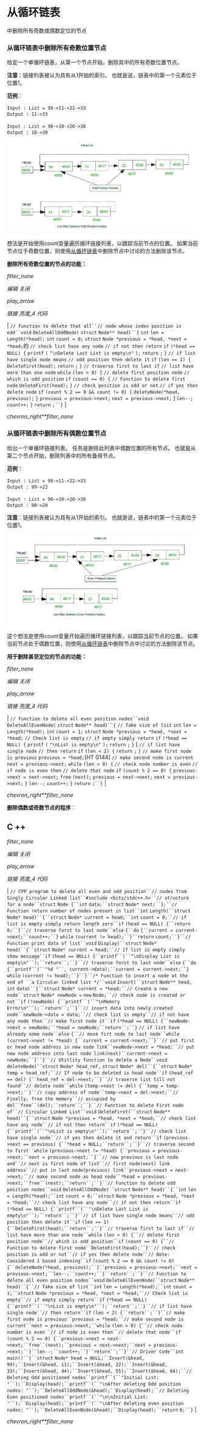 # 从循环链表

中删除所有奇数或偶数定位的节点

### 从循环链表中删除所有奇数位置节点

给定一个单循环链表，从第一个节点开始，删除其中的所有奇数位置节点。

**注意**：链接列表被认为具有从1开始的索引。 也就是说，链表中的第一个元素位于位置1。

**范例**：

```
Input : List = 99->11->22->33
Output : 11->33

Input : List = 90->10->20->30
Output : 10->30

```

![](img/1be26cac29796df604d009ee96c2a5fb.png)

想法是开始使用count变量遍历循环链接列表，以跟踪当前节点的位置。 如果当前节点位于奇数位置，则使用[从循环链表](https://www.geeksforgeeks.org/deletion-circular-linked-list/)中删除节点中讨论的方法删除该节点。

**删除所有奇数位置的节点的功能：**

*filter_none*

*编辑*
*关闭*

*play_arrow*

*链接*
*亮度_4*
*代码*

| `// Function to delete that all``// node whose index position is odd``void` `DeleteAllOddNode(` `struct` `Node** head)``{` `int` `len = Length(*head);` `int` `count = 0;` `struct` `Node *previous = *head, *next = *head;`的 `// check list have any node` `// if not then return` `if` `(*head == NULL) {` `printf` `(` `"\nDelete Last List is empty\n"` `);` `return` `;` `}` `// if list have single node means` `// odd position then delete it` `if` `(len == 1) {` `DeleteFirst(head);` `return` `;` `}` `// traverse first to last if` `// list have more than one node` `while` `(len > 0) {` `// delete first position node` `// which is odd position` `if` `(count == 0) {` `// Function to delete first node` `DeleteFirst(head);` `}` `// check position is odd or not` `// if yes then delete node` `if` `(count % 2 == 0 && count != 0) {` `deleteNode(*head, previous);` `}` `previous = previous->next;` `next = previous->next;` ] `len--;` `count++;` `}` `return` `;``}` |

*chevron_right**filter_none*

### 从循环链表中删除所有偶数位置节点

给出一个单循环链接列表。 任务是删除此列表中偶数位置的所有节点。 也就是从第二个节点开始，删除列表中的所有备用节点。

**范例**：

```
Input : List = 99->11->22->33
Output : 99->22

Input : List = 90->10->20->30
Output : 90->20

```

**注意**：链接列表被认为具有从1开始的索引。 也就是说，链表中的第一个元素位于位置1。

![](img/f10ece08e94520c3e790b9975e0ea50b.png)

这个想法是使用count变量开始遍历循环链接列表，以跟踪当前节点的位置。 如果当前节点处于偶数位置，则使用[从循环链表](https://www.geeksforgeeks.org/deletion-circular-linked-list/)中删除节点中讨论的方法删除该节点。

**用于删除甚至定位的节点的功能：**

*filter_none*

*编辑*
*关闭*

*play_arrow*

*链接*
*亮度_4*
*代码*

| `// Function to delete all even position nodes``void` `DeleteAllEvenNode(` `struct` `Node** head)``{` `// Take size of list` `int` `len = Length(*head);` `int` `count = 1;` `struct` `Node *previous = *head, *next = *head;` `// Check list is empty` `// if empty simply return` `if` `(*head == NULL) {` `printf` `(` `"\nList is empty\n"` `);` `return` `;` `}` [ `// if list have single node` `// then return` `if` `(len < 2) {` `return` `;` `}` `// make first node is previous` `previous = *head;`[HT G144]  `// make second node is current` `next = previous->next;` `while` `(len > 0) {` `// check node number is even` `// if node is even then` `// delete that node` `if` `(count % 2 == 0) {` `previous->next = next->next;` `free` `(next);` `previous = next->next;` `next = previous->next;` `}` `len--;` `count++;` `}` `return` `;``}` |

*chevron_right**filter_none*

**删除偶数或奇数节点的程序**：

## C ++

*filter_none*

*编辑*
*关闭*

*play_arrow*

*链接*
*亮度_4*
*代码*

| `// CPP program to delete all even and odd position``// nodes from Singly Circular Linked list``#include <bits/stdc++.h>``// structure for a node``struct` `Node {``int` `data;``struct` `Node* next;``};``// Function return number of nodes present in list``int` `Length(``struct` `Node* head)``{``struct` `Node* current = head;``int` `count = 0;``// if list is empty simply return length zero``if` `(head == NULL) {``return` `0;``}``// traverse forst to last node``else` `{``do` `{``current = current->next;``count++;``}` `while` `(current != head);``}``return` `count;``}``// Function print data of list``void` `Display(``struct` `Node* head)``{``struct` `Node* current = head;``// if list is empty simply show message``if` `(head == NULL) {``printf``(``"\nDisplay List is empty\n"``);``return``;``}``// traverse forst to last node``else` `{``do` `{``printf``(``"%d "``, current->data);``current = current->next;``}` `while` `(current != head);``}``}``/* Function to insert a node at the end of ``a Circular linked list */``void` `Insert(``struct` `Node** head,` `int` `data)``{``struct` `Node* current = *head;``// Create a new node``struct` `Node* newNode =` `new` `Node;``// check node is created or not``if` `(!newNode) {``printf``(``"\nMemory Error\n"``);``return``;``}``// insert data into newly created node``newNode->data = data;``// check list is empty``// if not have any node then``// make first node it``if` `(*head == NULL) {``newNode->next = newNode;``*head = newNode;``return``;``}` `// if list have already some node``else` `{``// move firt node to last node``while` `(current->next != *head) {``current = current->next;``}``// put first or head node address in new node link``newNode->next = *head;``// put new node address into last node link(next)``current->next = newNode;``}``}``// Utitlity function to delete a Node``void` `deleteNode(``struct` `Node* head_ref,` `struct` `Node* del)``{``struct` `Node* temp = head_ref;``// If node to be deleted is head node``if` `(head_ref == del) {``head_ref = del->next;``}``// traverse list till not found``// delete node``while` `(temp->next != del) {``temp = temp->next;``}``// copy address of node``temp->next = del->next;``// Finally, free the memory``// occupied by del``free``(del);``return``;``}``// Function to delete First node of``// Circular Linked List``void` `DeleteFirst(``struct` `Node** head)``{``struct` `Node *previous = *head, *next = *head;``// check list have any node``// if not then return``if` `(*head == NULL) {``printf``(``"\nList is empty\n"``);``return``;``}``// check list have single node``// if yes then delete it and return``if` `(previous->next == previous) {``*head = NULL;``return``;``}``// traverse second to first``while` `(previous->next != *head) {``previous = previous->next;``next = previous->next;``}``// now previous is last node and``// next is first node of list``// first node(next) link address``// put in last node(previous) link``previous->next = next->next;``// make second node as head node``*head = previous->next;``free``(next);``return``;``}``// Function to delete odd position nodes``void` `DeleteAllOddNode(``struct` `Node** head)``{``int` `len = Length(*head);``int` `count = 0;``struct` `Node *previous = *head, *next = *head;``// check list have any node``// if not then return``if` `(*head == NULL) {``printf``(``"\nDelete Last List is empty\n"``);``return``;``}``// if list have single node means``// odd position then delete it``if` `(len == 1) {``DeleteFirst(head);``return``;``}``// traverse first to last if``// list have more than one node``while` `(len > 0) {``// delete first position node``// which is odd position``if` `(count == 0) {``// Function to delete first node``DeleteFirst(head);``}``// check position is odd or not``// if yes then delete node``// Note: Considered 1 based indexing``if` `(count % 2 == 0 && count != 0) {``deleteNode(*head, previous);``}``previous = previous->next;``next = previous->next;``len--;``count++;``}``return``;``}``// Function to delete all even position nodes``void` `DeleteAllEvenNode(``struct` `Node** head)``{``// Take size of list``int` `len = Length(*head);``int` `count = 1;``struct` `Node *previous = *head, *next = *head;``// Check list is empty``// if empty simply return``if` `(*head == NULL) {``printf``(``"\nList is empty\n"``);``return``;``}``// if list have single node``// then return``if` `(len < 2) {``return``;``}``// make first node is previous``previous = *head;``// make second node is current``next = previous->next;``while` `(len > 0) {``// check node number is even``// if node is even then``// delete that node``if` `(count % 2 == 0) {``previous->next = next->next;``free``(next);``previous = next->next;``next = previous->next;``}``len--;``count++;``}``return``;``}``// Driver Code``int` `main()``{``struct` `Node* head = NULL;``Insert(&head, 99);``Insert(&head, 11);``Insert(&head, 22);``Insert(&head, 33);``Insert(&head, 44);``Insert(&head, 55);``Insert(&head, 66);``// Deleting Odd positioned nodes``printf``(``"Initial List: "``);``Display(head);``printf``(``"\nAfter deleting Odd position nodes: "``);``DeleteAllOddNode(&head);``Display(head);``// Deleting Even positioned nodes``printf``(``"\n\nInitial List: "``);``Display(head);``printf``(``"\nAfter deleting even position nodes: "``);``DeleteAllEvenNode(&head);``Display(head);``return` `0;``}` |

*chevron_right**filter_none*